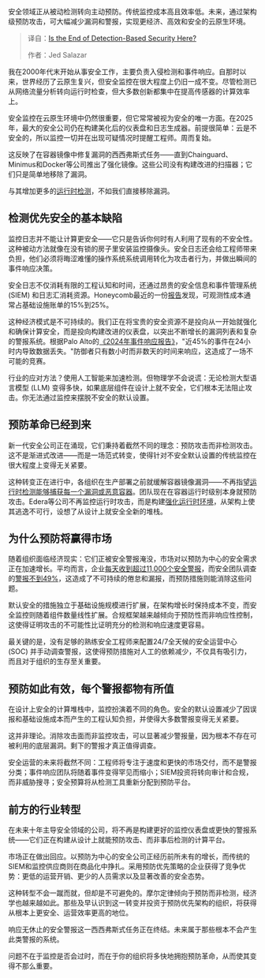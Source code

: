 <!--
title: 检测式安全，穷途末路？
cover: https://cdn.thenewstack.io/media/2025/10/a0e5a1c7-prevention.jpg
summary: 安全领域正从被动检测转向主动预防。传统监控成本高且效率低。未来，通过架构级预防攻击，可大幅减少漏洞和警报，实现更经济、高效和安全的云原生环境。
-->

安全领域正从被动检测转向主动预防。传统监控成本高且效率低。未来，通过架构级预防攻击，可大幅减少漏洞和警报，实现更经济、高效和安全的云原生环境。

> 译自：[Is the End of Detection-Based Security Here?](https://thenewstack.io/is-the-end-of-detection-based-security-here/)
> 
> 作者：Jed Salazar

我在2000年代末开始从事安全工作，主要负责入侵检测和事件响应。自那时以来，世界经历了云原生复兴，但安全监控在很大程度上仍旧一成不变。尽管检测已从网络流量分析转向运行时检查，但大多数创新都集中在提高传感器的计算效率上。

安全监控在云原生环境中仍然很重要，但它常常被视为安全的唯一方面。在2025年，最大的安全公司仍在构建美化后的仪表盘和日志生成器。前提很简单：云是不安全的，所以监控一切并在出现可疑情况时提醒工程师。周而复始。

这反映了在容器镜像中修复漏洞的西西弗斯式任务——直到Chainguard、Minimus和Docker等公司推出了强化镜像。这些公司没有构建改进的扫描器；它们只是简单地移除了漏洞。

与其增加更多的[运行时检测](https://thenewstack.io/how-runtime-hardening-enforces-ai-cloud-native-security/)，不如我们直接移除漏洞。

## **检测优先安全的基本缺陷**

监控日志并不能让计算更安全——它只是告诉你何时有人利用了现有的不安全性。这种被动方法就像在没有锁的房子里安装监控摄像头。安全日志还会给工程师带来负担，他们必须将晦涩难懂的操作系统系统调用转化为攻击者行为，并做出瞬间的事件响应决策。

安全日志不仅消耗有限的工程认知和时间，还通过昂贵的安全信息和事件管理系统 (SIEM) 和日志汇消耗资源。Honeycomb最近的一份[报告](https://www.honeycomb.io/blog/how-much-should-i-spend-on-observability-pt1)发现，可观测性成本通常占基础设施账单的15%到25%。

这种经济模式是不可持续的。我们正在将宝贵的安全资源不是投向从一开始就强化和确保计算安全，而是投向构建改进的仪表盘，以突出不断增长的漏洞列表和复杂的警报系统。根据Palo Alto的[《2024年事件响应报告》](https://www.paloaltonetworks.com/resources/research/unit-42-incident-response-report-2024)，"近45%的事件在24小时内导致数据丢失。"防御者只有数小时而非数天的时间来响应，这造成了一场不可能的竞赛。

行业的应对方法？使用人工智能来加速检测。但物理学不会说谎：无论检测大型语言模型 (LLM) 变得多快，如果底层组件在设计上就不安全，它们根本无法阻止攻击。你无法通过监控来摆脱不安全的默认设置。

## **预防革命已经到来**

新一代安全公司正在涌现，它们秉持着截然不同的理念：预防攻击而非检测攻击。这不是渐进式改进——而是一场范式转变，使得针对不安全默认设置的传统监控在很大程度上变得无关紧要。

这种转变正在进行中，各组织在生产部署之前就缓解容器镜像漏洞——不再指望[运行时检测能够捕获每一个漏洞或恶意容器](https://thenewstack.io/hardened-containers-arent-enough-the-runtime-security-gap/)。团队现在在容器运行时级别本身就预防攻击。Edera等公司不再监控运行时攻击，而是构建[强化运行时环境](https://thenewstack.io/how-runtime-hardening-enforces-ai-cloud-native-security/)，从架构上使其逃逸不可行，设想了从设计上就安全全新的堆栈。

## **为什么预防将赢得市场**

随着组织面临经济现实：它们正被安全警报淹没，市场对以预防为中心的安全需求正在加速增长。平均而言，企业[每天收到超过11,000个安全警报](https://www.paloaltonetworks.com/blog/2020/09/secops-analyst-burnout/)，而安全团队调查的[警报不到49%](https://www.dropzone.ai/blog/ai-powered-alert-investigations-in-cybersecurity#:~:text=The%20SOC%20Crisis:%20Drowning%20in,undetected%20due%20to%20overwhelming%20noise)，这造成了不可持续的倦怠和漏报，而预防措施则能消除这些问题。

默认安全的措施独立于基础设施规模进行扩展，在架构增长时保持成本不变，而安全监控则随着组件数量线性扩展。合规框架越来越倾向于预防性而非响应性控制，这使得证明攻击的不可能性比证明充分的检测和响应速度更容易。

最关键的是，没有足够的熟练安全工程师来配置24/7全天候的安全运营中心 (SOC) 并手动调查警报，这使得预防措施对人工的依赖减少，不仅具有吸引力，而且对于组织的生存至关重要。

## **预防如此有效，每个警报都物有所值**

在设计上安全的计算堆栈中，监控扮演着不同的角色。安全的默认设置减少了因误报和基础设施成本而产生的工程认知负担，并使得大多数警报变得无关紧要。

这并非理论。消除攻击面而非监控攻击，可以显著减少警报量，因为根本不存在可被利用的底层漏洞。剩下的警报才真正值得调查。

安全运营的未来将截然不同：工程师将专注于速度和更快的市场交付，而不是警报分类；事件响应团队将随着事件变得罕见而缩小；SIEM投资将转向审计和合规，而非威胁搜寻；安全预算将从检测工具重新分配到预防平台。

## **前方的行业转型**

在未来十年主导安全领域的公司，将不再是构建更好的监控仪表盘或更快的警报系统——它们正在构建从设计上就能预防攻击、而非事后检测的计算平台。

市场正在做出回应。以预防为中心的安全公司正经历前所未有的增长，而传统的SIEM和监控供应商则在商品化中挣扎。采用预防优先策略的企业获得了竞争优势：更低的运营开销、更少的人员需求以及显著改善的安全态势。

这种转型不会一蹴而就，但却是不可避免的。摩尔定律倾向于预防而非检测，经济学也越来越如此。那些及早认识到这一转变并投资于预防优先架构的组织，将获得从根本上更安全、运营效率更高的地位。

响应无休止的安全警报这一西西弗斯式任务正在终结。未来属于那些根本不会产生此类警报的系统。

问题不在于监控是否会过时，而在于你的组织将多快地拥抱预防革命，从而使其变得不那么重要。